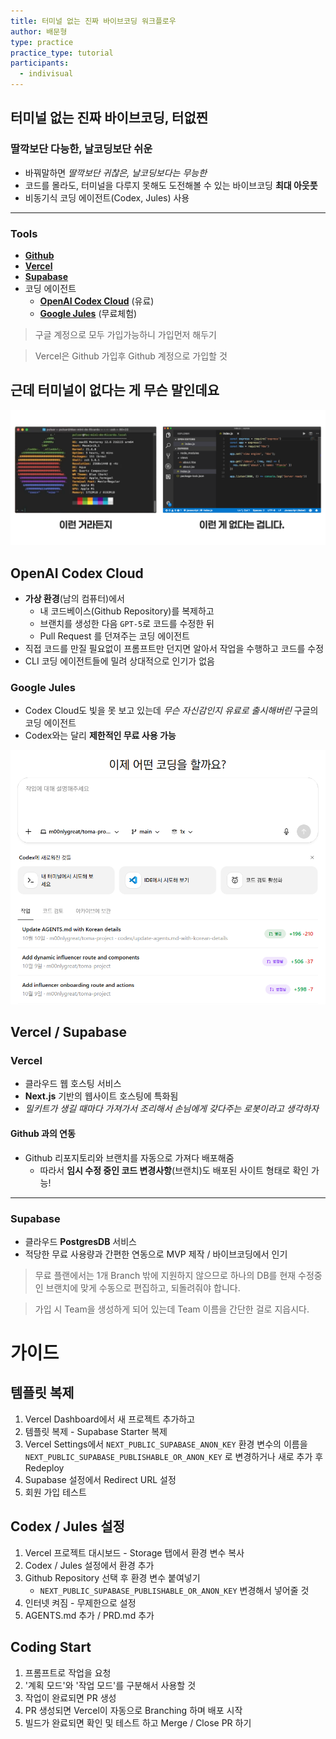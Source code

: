 ```yaml
---
title: 터미널 없는 진짜 바이브코딩 워크플로우
author: 배문형
type: practice
practice_type: tutorial
participants:
  - indivisual
---
```


## 터미널 없는 진짜 바이브코딩, 터없찐

### 딸깍보단 다능한, 날코딩보단 쉬운

- 바꿔말하면 *딸깍보단 귀찮은, 날코딩보다는 무능한*
- 코드를 몰라도, 터미널을 다루지 못해도 도전해볼 수 있는 바이브코딩 **최대 아웃풋**
- 비동기식 코딩 에이전트(Codex, Jules) 사용

***

### Tools

- **[Github](https://github.com)**
- **[Vercel](https://vercel.com)**
- **[Supabase](https://supabase.com)**
- 코딩 에이전트
	- **[OpenAI Codex Cloud](https://chatgpt.com/codex)** (유료)
	- **[Google Jules](https://jules.google)** (무료체험)

> 구글 계정으로 모두 가입가능하니 가입먼저 해두기

> Vercel은 Github 가입후 Github 계정으로 가입할 것

## 근데 터미널이 없다는 게 무슨 말인데요

![](../attachments/vibe-no_terminal.png)

## OpenAI Codex Cloud

- **가상 환경**(남의 컴퓨터)에서 
	- 내 코드베이스(Github Repository)를 복제하고 
	- 브랜치를 생성한 다음 `GPT-5`로 코드를 수정한 뒤
	- Pull Request 를 던져주는 코딩 에이전트
- 직접 코드를 만질 필요없이 프롬프트만 던지면 알아서 작업을 수행하고 코드를 수정
- CLI 코딩 에이전트들에 밀려 상대적으로 인기가 없음

### Google Jules

- Codex Cloud도 빛을 못 보고 있는데 *무슨 자신감인지 유료로 출시해버린* 구글의 코딩 에이전트
- Codex와는 달리 **제한적인 무료 사용 가능**

![](../attachments/vibe-codex.png)

## Vercel / Supabase

### Vercel

- 클라우드 웹 호스팅 서비스
- **Next.js** 기반의 웹사이트 호스팅에 특화됨
- *밀키트가 생길 때마다 가져가서 조리해서 손님에게 갖다주는 로봇이라고 생각하자*

#### Github 과의 연동

- Github 리포지토리와 브랜치를 자동으로 가져다 배포해줌
	- 따라서 **임시 수정 중인 코드 변경사항**(브랜치)도 배포된 사이트 형태로 확인 가능!

***

### Supabase

- 클라우드 **PostgresDB** 서비스
- 적당한 무료 사용량과 간편한 연동으로 MVP 제작 / 바이브코딩에서 인기

> 무료 플랜에서는 1개 Branch 밖에 지원하지 않으므로 하나의 DB를 현재 수정중인 브랜치에 맞게 수동으로 편집하고, 되돌려줘야 합니다.

> 가입 시 Team을 생성하게 되어 있는데 Team 이름을 간단한 걸로 지읍시다.

# 가이드

## 템플릿 복제

1. Vercel Dashboard에서 새 프로젝트 추가하고
2. 템플릿 복제 - Supabase Starter 복제
3. Vercel Settings에서 `NEXT_PUBLIC_SUPABASE_ANON_KEY` 환경 변수의 이름을 `NEXT_PUBLIC_SUPABASE_PUBLISHABLE_OR_ANON_KEY` 로 변경하거나 새로 추가 후 Redeploy
4. Supabase 설정에서 Redirect URL 설정
5. 회원 가입 테스트

## Codex / Jules 설정

1. Vercel 프로젝트 대시보드 - Storage 탭에서 환경 변수 복사
2. Codex / Jules 설정에서 환경 추가
3. Github Repository 선택 후 환경 변수 붙여넣기
	- `NEXT_PUBLIC_SUPABASE_PUBLISHABLE_OR_ANON_KEY` 변경해서 넣어줄 것
4. 인터넷 켜짐 - 무제한으로 설정
5. AGENTS.md 추가 / PRD.md 추가

## Coding Start

1. 프롬프트로 작업을 요청
2. '계획 모드'와 '작업 모드'를 구분해서 사용할 것
3. 작업이 완료되면 PR 생성
4. PR 생성되면 Vercel이 자동으로 Branching 하며 배포 시작
5. 빌드가 완료되면 확인 및 테스트 하고 Merge / Close PR 하기

